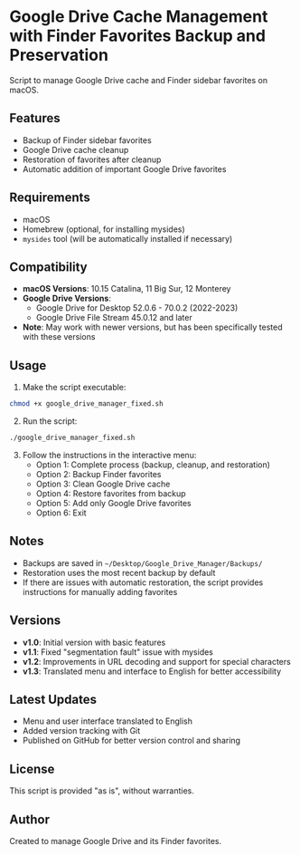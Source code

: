 # Google Drive Cache Management with Finder Favorites Backup and Preservation

Script to manage Google Drive cache and Finder sidebar favorites on macOS.

## Features

- Backup of Finder sidebar favorites
- Google Drive cache cleanup
- Restoration of favorites after cleanup
- Automatic addition of important Google Drive favorites

## Requirements

- macOS
- Homebrew (optional, for installing mysides)
- `mysides` tool (will be automatically installed if necessary)

## Compatibility

- **macOS Versions**: 10.15 Catalina, 11 Big Sur, 12 Monterey
- **Google Drive Versions**: 
  - Google Drive for Desktop 52.0.6 - 70.0.2 (2022-2023)
  - Google Drive File Stream 45.0.12 and later
- **Note**: May work with newer versions, but has been specifically tested with these versions

## Usage

1. Make the script executable:
```bash
chmod +x google_drive_manager_fixed.sh
```

2. Run the script:
```bash
./google_drive_manager_fixed.sh
```

3. Follow the instructions in the interactive menu:
   - Option 1: Complete process (backup, cleanup, and restoration)
   - Option 2: Backup Finder favorites
   - Option 3: Clean Google Drive cache
   - Option 4: Restore favorites from backup
   - Option 5: Add only Google Drive favorites
   - Option 6: Exit

## Notes

- Backups are saved in `~/Desktop/Google_Drive_Manager/Backups/`
- Restoration uses the most recent backup by default
- If there are issues with automatic restoration, the script provides instructions for manually adding favorites

## Versions

- **v1.0**: Initial version with basic features
- **v1.1**: Fixed "segmentation fault" issue with mysides
- **v1.2**: Improvements in URL decoding and support for special characters
- **v1.3**: Translated menu and interface to English for better accessibility

## Latest Updates

- Menu and user interface translated to English
- Added version tracking with Git
- Published on GitHub for better version control and sharing

## License

This script is provided "as is", without warranties.

## Author

Created to manage Google Drive and its Finder favorites. 